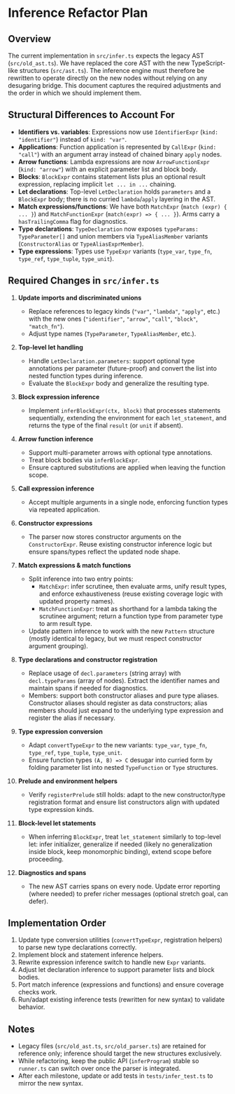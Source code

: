 # Inference Refactor Plan

## Overview

The current implementation in `src/infer.ts` expects the legacy AST (`src/old_ast.ts`). We have replaced the core AST with the new TypeScript-like structures (`src/ast.ts`). The inference engine must therefore be rewritten to operate directly on the new nodes without relying on any desugaring bridge. This document captures the required adjustments and the order in which we should implement them.

## Structural Differences to Account For

- **Identifiers vs. variables**: Expressions now use `IdentifierExpr` (`kind: "identifier"`) instead of `kind: "var"`.
- **Applications**: Function application is represented by `CallExpr` (`kind: "call"`) with an argument array instead of chained binary `apply` nodes.
- **Arrow functions**: Lambda expressions are now `ArrowFunctionExpr` (`kind: "arrow"`) with an explicit parameter list and block body.
- **Blocks**: `BlockExpr` contains statement lists plus an optional result expression, replacing implicit `let ... in ...` chaining.
- **Let declarations**: Top-level `LetDeclaration` holds `parameters` and a `BlockExpr` body; there is no curried `lambda`/`apply` layering in the AST.
- **Match expressions/functions**: We have both `MatchExpr` (`match (expr) { ... }`) and `MatchFunctionExpr` (`match(expr) => { ... }`). Arms carry a `hasTrailingComma` flag for diagnostics.
- **Type declarations**: `TypeDeclaration` now exposes `typeParams: TypeParameter[]` and union members via `TypeAliasMember` variants (`ConstructorAlias` or `TypeAliasExprMember`).
- **Type expressions**: Types use `TypeExpr` variants (`type_var`, `type_fn`, `type_ref`, `type_tuple`, `type_unit`).

## Required Changes in `src/infer.ts`

1. **Update imports and discriminated unions**
   - Replace references to legacy kinds (`"var"`, `"lambda"`, `"apply"`, etc.) with the new ones (`"identifier"`, `"arrow"`, `"call"`, `"block"`, `"match_fn"`).
   - Adjust type names (`TypeParameter`, `TypeAliasMember`, etc.).

2. **Top-level let handling**
   - Handle `LetDeclaration.parameters`: support optional type annotations per parameter (future-proof) and convert the list into nested function types during inference.
   - Evaluate the `BlockExpr` body and generalize the resulting type.

3. **Block expression inference**
   - Implement `inferBlockExpr(ctx, block)` that processes statements sequentially, extending the environment for each `let_statement`, and returns the type of the final `result` (or `unit` if absent).

4. **Arrow function inference**
   - Support multi-parameter arrows with optional type annotations.
   - Treat block bodies via `inferBlockExpr`.
   - Ensure captured substitutions are applied when leaving the function scope.

5. **Call expression inference**
   - Accept multiple arguments in a single node, enforcing function types via repeated application.

6. **Constructor expressions**
   - The parser now stores constructor arguments on the `ConstructorExpr`. Reuse existing constructor inference logic but ensure spans/types reflect the updated node shape.

7. **Match expressions & match functions**
   - Split inference into two entry points:
     - `MatchExpr`: infer scrutinee, then evaluate arms, unify result types, and enforce exhaustiveness (reuse existing coverage logic with updated property names).
     - `MatchFunctionExpr`: treat as shorthand for a lambda taking the scrutinee argument; return a function type from parameter type to arm result type.
   - Update pattern inference to work with the new `Pattern` structure (mostly identical to legacy, but we must respect constructor argument grouping).

8. **Type declarations and constructor registration**
   - Replace usage of `decl.parameters` (string array) with `decl.typeParams` (array of nodes). Extract the identifier names and maintain spans if needed for diagnostics.
   - Members: support both constructor aliases and pure type aliases. Constructor aliases should register as data constructors; alias members should just expand to the underlying type expression and register the alias if necessary.

9. **Type expression conversion**
   - Adapt `convertTypeExpr` to the new variants: `type_var`, `type_fn`, `type_ref`, `type_tuple`, `type_unit`.
   - Ensure function types `(A, B) => C` desugar into curried form by folding parameter list into nested `TypeFunction` or `Type` structures.

10. **Prelude and environment helpers**
    - Verify `registerPrelude` still holds: adapt to the new constructor/type registration format and ensure list constructors align with updated type expression kinds.

11. **Block-level let statements**
    - When inferring `BlockExpr`, treat `let_statement` similarly to top-level let: infer initializer, generalize if needed (likely no generalization inside block, keep monomorphic binding), extend scope before proceeding.

12. **Diagnostics and spans**
    - The new AST carries spans on every node. Update error reporting (where needed) to prefer richer messages (optional stretch goal, can defer).

## Implementation Order

1. Update type conversion utilities (`convertTypeExpr`, registration helpers) to parse new type declarations correctly.
2. Implement block and statement inference helpers.
3. Rewrite expression inference switch to handle new `Expr` variants.
4. Adjust let declaration inference to support parameter lists and block bodies.
5. Port match inference (expressions and functions) and ensure coverage checks work.
6. Run/adapt existing inference tests (rewritten for new syntax) to validate behavior.

## Notes

- Legacy files (`src/old_ast.ts`, `src/old_parser.ts`) are retained for reference only; inference should target the new structures exclusively.
- While refactoring, keep the public API (`inferProgram`) stable so `runner.ts` can switch over once the parser is integrated.
- After each milestone, update or add tests in `tests/infer_test.ts` to mirror the new syntax.
